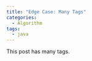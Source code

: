 ```yaml
---
title: "Edge Case: Many Tags"
categories:
  - Algorithm
tags:
  - java
---
```


This post has many tags.